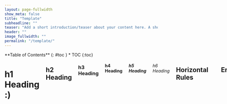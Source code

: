 ```yaml
---
layout: page-fullwidth
show_meta: false
title: "Template"
subheadline: ""
teaser: "Add a short introduction/teaser about your content here. A short paragraph will do. Perhaps be specific about what you cover so that people reading have a clear idea of what they will find. "
header: ""
image_fullwidth: ""
permalink: "/template/"
---
```

<div class="row">
<div class="medium-4 medium-push-8 columns" markdown="1">
<div class="panel radius" markdown="1">
**Table of Contents**
{: #toc }
*  TOC
{:toc}
</div>
</div><!-- /.medium-4.columns -->


<div class="medium-8 medium-pull-4 columns" markdown="1">

# h1 Heading :)
## h2 Heading
### h3 Heading
#### h4 Heading
##### h5 Heading
###### h6 Heading


## Horizontal Rules

---


## Emphasis

**This is bold text**

__This is bold text__

*This is italic text*

_This is italic text_

~~Strikethrough~~


## Blockquotes


> Blockquotes can also be nested...
>> ...by using additional greater-than signs right next to each other...
> > > ...or with spaces between arrows.

## Line breaks

When you type one line, hit return,
and then type another
they will merge together in a single continuous line.

Use 2 returns to make a new paragraph.

If you want the next line to appear directly below the one before like using the </br> tag  
then add at least 2 spaces here >  
at the end of the line.

## Tables

| Option | Description |
| ------ | ----------- |
| data   | path to data files to supply the data that will be passed into templates. |
| engine | engine to be used for processing templates. Handlebars is the default. |
| ext    | extension to be used for dest files. |

Right aligned columns

| Option | Description |
| ------:| -----------:|
| data   | path to data files to supply the data that will be passed into templates. |
| engine | engine to be used for processing templates. Handlebars is the default. |
| ext    | extension to be used for dest files. |


## Links

[link text](http://dev.nodeca.com)

[link with title](http://nodeca.github.io/pica/demo/ "title text!")

Autoconverted link https://github.com/nodeca/pica (enable linkify to see)


## Images

![Minion](https://octodex.github.com/images/minion.png)
![Stormtroopocat](https://octodex.github.com/images/stormtroopocat.jpg "The Stormtroopocat")

Like links, Images also have a footnote style syntax

![Alt text][id]

With a reference later in the document defining the URL location:

[id]: https://octodex.github.com/images/dojocat.jpg  "The Dojocat"

For referencing images within the site, use the following and just change the path to your image:

![Alt text]({{ "/images/earth.jpg" | absolute_url }})


## Giphy

For Giphy embeds go to the Giphy page, choose embed and click responsive. Once you have the code, delete the `<p>...</p>` code at then end and keep the `<div>...</div>`

<div style="width:100%;height:0;padding-bottom:56%;position:relative;"><iframe src="https://giphy.com/embed/4MxMvzhTEuqty" width="100%" height="100%" style="position:absolute" frameBorder="0" class="giphy-embed" allowFullScreen></iframe></div>

## Video

A responsive YouTube element with a 16x9 aspect ratio (default)

{% include youtube_embed.html id="dAIQeTeMJ-I" %}
<!-- Replace id with your video id -->

Add in aspect ratio for 4x3 (only this and 16x9 are supported)

{% include youtube_embed.html id="dAIQeTeMJ-I" aspect="4x3"%}

iFrame code for YouTube is set in `/_include/youtube_embed.html`

## Code Blocks

{% highlight python %}
Write your code in here
Multiple lines!
{% endhighlight %}

</div> <!-- end of content column -->
</div> <!-- end of row -->
